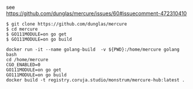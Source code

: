 see  
https://github.com/dunglas/mercure/issues/60#issuecomment-472310410
```
$ git clone https://github.com/dunglas/mercure
$ cd mercure
$ GO111MODULE=on go get
$ GO111MODULE=on go build
```

```
docker run -it --name golang-build  -v ${PWD}:/home/mercure golang bash
cd /home/mercure
CGO_ENABLED=0
GO111MODULE=on go get
GO111MODULE=on go build
docker build -t registry.coruja.studio/monstrum/mercure-hub:latest .
```


